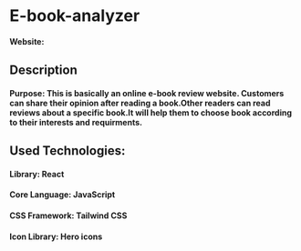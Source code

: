 # E-book-analyzer

#### Website: 

## Description

#### Purpose: This is basically an online e-book review website. Customers can share their opinion after reading a book.Other readers can read reviews about a specific book.It will help them to choose book according to their interests and requirments.

## Used Technologies:
#### Library: React
#### Core Language: JavaScript
#### CSS Framework: Tailwind CSS
#### Icon Library: Hero icons